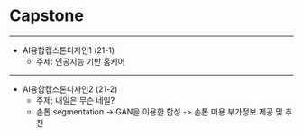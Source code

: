 # Capstone
---
- AI융합캡스톤디자인1 (21-1)
  - 주제: 인공지능 기반 홈케어
---
- AI융합캡스톤디자인2 (21-2)
  - 주제: 내일은 무슨 네일?
  - 손톱 segmentation -> GAN을 이용한 합성 -> 손톱 미용 부가정보 제공 및 추천
